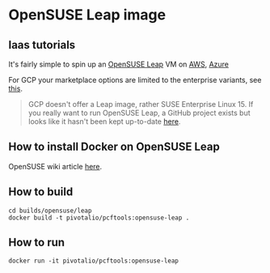 # OpenSUSE Leap image

## Iaas tutorials

It's fairly simple to spin up an [OpenSUSE Leap](https://en.opensuse.org/Portal:Leap) VM on [AWS](https://aws.amazon.com/marketplace/pp/B01N4R3GJI/ref=mkt_ste_catgtm_linuxlp), [Azure](https://azuremarketplace.microsoft.com/en-gb/marketplace/apps/suse.opensuse-leap?src=nazure&tab=Reviews)

For GCP your marketplace options are limited to the enterprise variants, see [this](https://console.cloud.google.com/marketplace/details/suse-cloud/sles-15?filter=solution-type:vm&filter=category:os&id=9040bad7-cf9e-4ef0-8cce-146a986b73b5).

> GCP doesn't offer a Leap image, rather SUSE Enterprise Linux 15.  If you really want to run OpenSUSE Leap, a GitHub project exists but looks like it hasn't been kept up-to-date [here](https://github.com/anairinac/suse_gcloud_intro).

## How to install Docker on OpenSUSE Leap

OpenSUSE wiki article [here](https://en.opensuse.org/SDB:Docker).

## How to build

```
cd builds/opensuse/leap
docker build -t pivotalio/pcftools:opensuse-leap .
```

## How to run

```
docker run -it pivotalio/pcftools:opensuse-leap
```
